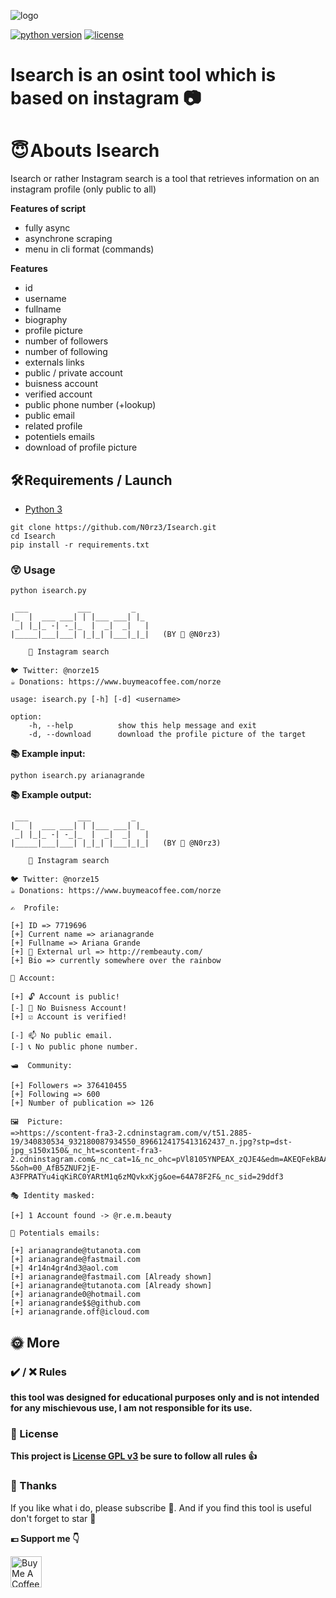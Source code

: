 ![logo](https://github.com/N0rz3/Isearch/assets/123885505/460a9ddf-9222-4e50-a627-3d0cfa0a7b58)

[![python version](https://img.shields.io/badge/Python-3.10%2B-brightgreen)](https://www.python.org/downloads/)
[![license](https://img.shields.io/badge/License-GNU-blue.svg)](https://www.gnu.org/licenses/gpl-3.0.fr.html)


# **Isearch is an osint tool which is based on instagram 📷**


# **😇 Abouts Isearch**

Isearch or rather Instagram search is a tool that retrieves information on an instagram profile (only public to all)

**Features of script**
 - fully async
 - asynchrone scraping 
 - menu in cli format (commands)

**Features**
 - id
 - username
 - fullname
 - biography
 - profile picture
 - number of followers
 - number of following
 - externals links
 - public / private account
 - buisness account
 - verified account
 - public phone number (+lookup)
 - public email
 - related profile
 - potentiels emails
 - download of profile picture


## **🛠️ Requirements / Launch**

- [Python 3](https://www.python.org/downloads/)

```
git clone https://github.com/N0rz3/Isearch.git
cd Isearch
pip install -r requirements.txt
```




### **😲 Usage**
```python isearch.py```
```
 ___           ___         _   
|_  |  ___ ___| | |___ ___| |_ 
 _| |_|_ -| -_|_  |  _|  _|   |
|_____|___|___| |_|_| |___|_|_|   (BY 🦊 @N0rz3)

    📸 Instagram search 
       
🐦 Twitter: @norze15
☕ Donations: https://www.buymeacoffee.com/norze

usage: isearch.py [-h] [-d] <username>

option:
    -h, --help          show this help message and exit
    -d, --download      download the profile picture of the target
```

**📚 Example input:**

```python isearch.py arianagrande```

**📚 Example output:**

```
 ___           ___         _   
|_  |  ___ ___| | |___ ___| |_
 _| |_|_ -| -_|_  |  _|  _|   |
|_____|___|___| |_|_| |___|_|_|   (BY 🦊 @N0rz3)

    📸 Instagram search

🐦 Twitter: @norze15
☕ Donations: https://www.buymeacoffee.com/norze

✍️  Profile:

[+] ID => 7719696
[+] Current name => arianagrande
[+] Fullname => Ariana Grande
[+] 👋 External url => http://rembeauty.com/
[+] Bio => currently somewhere over the rainbow

🦉 Account:

[+] 🔓 Account is public!
[-] 🐌 No Buisness Account!
[+] ☑ Account is verified!

[-] 📫 No public email.
[-] 📞 No public phone number.

🛥️  Community:

[+] Followers => 376410455
[+] Following => 600
[+] Number of publication => 126

🖼️  Picture:
=>https://scontent-fra3-2.cdninstagram.com/v/t51.2885-19/340830534_932180087934550_8966124175413162437_n.jpg?stp=dst-jpg_s150x150&_nc_ht=scontent-fra3-2.cdninstagram.com&_nc_cat=1&_nc_ohc=pVl8105YNPEAX_zQJE4&edm=AKEQFekBAAAA&ccb=7-5&oh=00_AfB5ZNUF2jE-A3FPRATYu4iqKiRC0YARtM1q6zMQvkxKjg&oe=64A78F2F&_nc_sid=29ddf3

🎭 Identity masked:

[+] 1 Account found -> @r.e.m.beauty

📮 Potentials emails:

[+] arianagrande@tutanota.com                    
[+] arianagrande@fastmail.com
[+] 4r14n4gr4nd3@aol.com
[+] arianagrande@fastmail.com [Already shown]
[+] arianagrande@tutanota.com [Already shown]
[+] arianagrande0@hotmail.com
[+] arianagrande$$@github.com
[+] arianagrande.off@icloud.com
```





## **🌞 More**


### **✔️ / ❌ Rules**

**this tool was designed for educational purposes only and is not intended for any mischievous use, I am not responsible for its use.**


### **📜 License**

**This project is [License GPL v3](https://www.gnu.org/licenses/gpl-3.0.fr.html) be sure to follow all rules 👍**


### **💖 Thanks**
If you like what i do, please subscribe 💖. And if you find this tool is useful don't forget to star 🌟

**💶 Support me 👇**

<a href="https://www.buymeacoffee.com/norze" target="_blank"><img src="https://cdn.buymeacoffee.com/buttons/v2/default-yellow.png" alt="Buy Me A Coffee" height="50" ></a>
